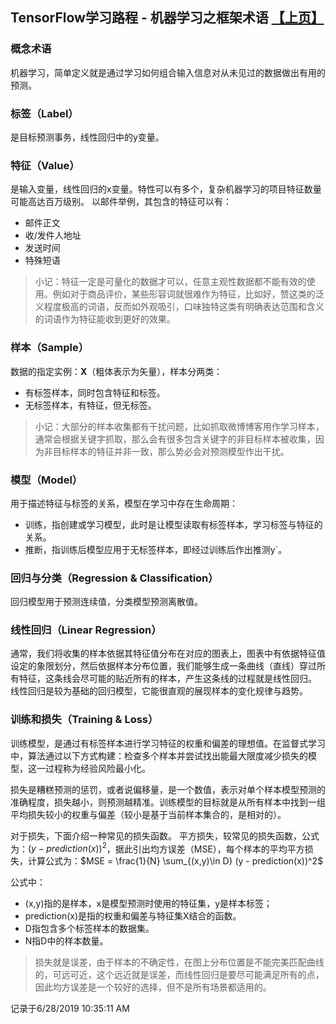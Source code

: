 ## TensorFlow学习路程 - 机器学习之框架术语 [【上页】](https://tinyworker.github.io/TensorFlow/index) ##
### 概念术语 ###
机器学习，简单定义就是通过学习如何组合输入信息对从未见过的数据做出有用的预测。

### 标签（Label） ###
是目标预测事务，线性回归中的y变量。
### 特征（Value） ###
是输入变量，线性回归的x变量。特性可以有多个，复杂机器学习的项目特征数量可能高达百万级别。
以邮件举例，其包含的特征可以有：

- 邮件正文
- 收/发件人地址
- 发送时间
- 特殊短语

> 小记：特征一定是可量化的数据才可以，任意主观性数据都不能有效的使用。例如对于商品评价，某些形容词就很难作为特征，比如好，赞这类的泛义程度极高的词语，反而如外观吸引，口味独特这类有明确表达范围和含义的词语作为特征能收到更好的效果。

### 样本（Sample） ###
数据的指定实例：**X**（粗体表示为矢量），样本分两类：

- 有标签样本，同时包含特征和标签。
- 无标签样本，有特征，但无标签。

> 小记：大部分的样本收集都有干扰问题，比如抓取微博博客用作学习样本，通常会根据关键字抓取，那么会有很多包含关键字的非目标样本被收集，因为非目标样本的特征并非一致，那么势必会对预测模型作出干扰。

### 模型（Model） ###
用于描述特征与标签的关系，模型在学习中存在生命周期：

- 训练，指创建或学习模型，此时是让模型读取有标签样本，学习标签与特征的关系。
- 推断，指训练后模型应用于无标签样本，即经过训练后作出推测y`。


### 回归与分类（Regression & Classification） ###
回归模型用于预测连续值，分类模型预测离散值。

### 线性回归（Linear Regression） ###
通常，我们将收集的样本依据其特征值分布在对应的图表上，图表中有依据特征值设定的象限划分，然后依据样本分布位置，我们能够生成一条曲线（直线）穿过所有特征，这条线会尽可能的贴近所有的样本，产生这条线的过程就是线性回归。
线性回归是较为基础的回归模型，它能很直观的展现样本的变化规律与趋势。

### 训练和损失（Training & Loss） ###
训练模型，是通过有标签样本进行学习特征的权重和偏差的理想值。在监督式学习中，算法通过以下方式构建：检查多个样本并尝试找出能最大限度减少损失的模型，这一过程称为经验风险最小化。

损失是糟糕预测的惩罚，或者说偏移量，是一个数值，表示对单个样本模型预测的准确程度，损失越小，则预测越精准。训练模型的目标就是从所有样本中找到一组平均损失较小的权重与偏差（较小是基于当前样本集合的，是相对的）。

对于损失，下面介绍一种常见的损失函数。
平方损失，较常见的损失函数，公式为：$(y - prediction(x))^2$，据此引出均方误差（MSE），每个样本的平均平方损失，计算公式为：$MSE = \frac{1}{N} \sum_{(x,y)\in D} (y - prediction(x))^2$

公式中：

- (x,y)指的是样本，x是模型预测时使用的特征集，y是样本标签；
- prediction(x)是指的权重和偏差与特征集X结合的函数。
- D指包含多个标签样本的数据集。
- N指D中的样本数量。

> 损失就是误差，由于样本的不确定性，在图上分布位置是不能完美匹配曲线的，可远可近，这个远近就是误差，而线性回归是要尽可能满足所有的点，因此均方误差是一个较好的选择，但不是所有场景都适用的。

记录于6/28/2019 10:35:11 AM 
